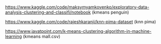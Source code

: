 https://www.kaggle.com/code/maksymyamkovenko/exploratory-data-analysis-clustering-and-classifi/notebook (kmeans penguin)


https://www.kaggle.com/code/rajeshkaranji/knn-pima-dataset (knn pima)


https://www.javatpoint.com/k-means-clustering-algorithm-in-machine-learning (kmeans mall.csv)
